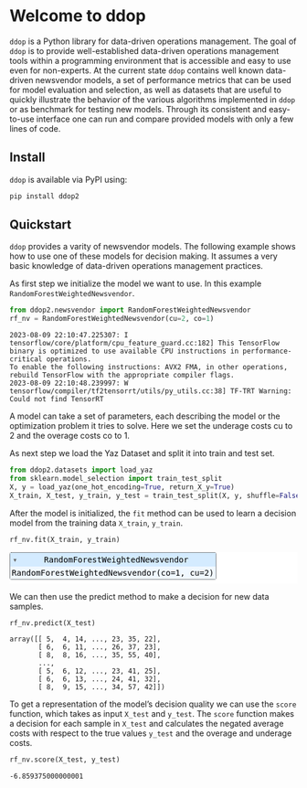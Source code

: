 # Welcome to ddop


<!-- WARNING: THIS FILE WAS AUTOGENERATED! DO NOT EDIT! -->

`ddop` is a Python library for data-driven operations management. The
goal of `ddop` is to provide well-established data-driven operations
management tools within a programming environment that is accessible and
easy to use even for non-experts. At the current state `ddop` contains
well known data-driven newsvendor models, a set of performance metrics
that can be used for model evaluation and selection, as well as datasets
that are useful to quickly illustrate the behavior of the various
algorithms implemented in `ddop` or as benchmark for testing new models.
Through its consistent and easy-to-use interface one can run and compare
provided models with only a few lines of code.

## Install

`ddop` is available via PyPI using:

``` sh
pip install ddop2
```

## Quickstart

`ddop` provides a varity of newsvendor models. The following example
shows how to use one of these models for decision making. It assumes a
very basic knowledge of data-driven operations management practices.

As first step we initialize the model we want to use. In this example
`RandomForestWeightedNewsvendor`.

``` python
from ddop2.newsvendor import RandomForestWeightedNewsvendor
rf_nv = RandomForestWeightedNewsvendor(cu=2, co=1)
```

    2023-08-09 22:10:47.225307: I tensorflow/core/platform/cpu_feature_guard.cc:182] This TensorFlow binary is optimized to use available CPU instructions in performance-critical operations.
    To enable the following instructions: AVX2 FMA, in other operations, rebuild TensorFlow with the appropriate compiler flags.
    2023-08-09 22:10:48.239997: W tensorflow/compiler/tf2tensorrt/utils/py_utils.cc:38] TF-TRT Warning: Could not find TensorRT

A model can take a set of parameters, each describing the model or the
optimization problem it tries to solve. Here we set the underage costs
cu to 2 and the overage costs co to 1.

As next step we load the Yaz Dataset and split it into train and test
set.

``` python
from ddop2.datasets import load_yaz
from sklearn.model_selection import train_test_split
X, y = load_yaz(one_hot_encoding=True, return_X_y=True)
X_train, X_test, y_train, y_test = train_test_split(X, y, shuffle=False, random_state=0)
```

After the model is initialized, the `fit` method can be used to learn a
decision model from the training data `X_train`, `y_train`.

``` python
rf_nv.fit(X_train, y_train)
```

<style>#sk-container-id-1 {color: black;background-color: white;}#sk-container-id-1 pre{padding: 0;}#sk-container-id-1 div.sk-toggleable {background-color: white;}#sk-container-id-1 label.sk-toggleable__label {cursor: pointer;display: block;width: 100%;margin-bottom: 0;padding: 0.3em;box-sizing: border-box;text-align: center;}#sk-container-id-1 label.sk-toggleable__label-arrow:before {content: "▸";float: left;margin-right: 0.25em;color: #696969;}#sk-container-id-1 label.sk-toggleable__label-arrow:hover:before {color: black;}#sk-container-id-1 div.sk-estimator:hover label.sk-toggleable__label-arrow:before {color: black;}#sk-container-id-1 div.sk-toggleable__content {max-height: 0;max-width: 0;overflow: hidden;text-align: left;background-color: #f0f8ff;}#sk-container-id-1 div.sk-toggleable__content pre {margin: 0.2em;color: black;border-radius: 0.25em;background-color: #f0f8ff;}#sk-container-id-1 input.sk-toggleable__control:checked~div.sk-toggleable__content {max-height: 200px;max-width: 100%;overflow: auto;}#sk-container-id-1 input.sk-toggleable__control:checked~label.sk-toggleable__label-arrow:before {content: "▾";}#sk-container-id-1 div.sk-estimator input.sk-toggleable__control:checked~label.sk-toggleable__label {background-color: #d4ebff;}#sk-container-id-1 div.sk-label input.sk-toggleable__control:checked~label.sk-toggleable__label {background-color: #d4ebff;}#sk-container-id-1 input.sk-hidden--visually {border: 0;clip: rect(1px 1px 1px 1px);clip: rect(1px, 1px, 1px, 1px);height: 1px;margin: -1px;overflow: hidden;padding: 0;position: absolute;width: 1px;}#sk-container-id-1 div.sk-estimator {font-family: monospace;background-color: #f0f8ff;border: 1px dotted black;border-radius: 0.25em;box-sizing: border-box;margin-bottom: 0.5em;}#sk-container-id-1 div.sk-estimator:hover {background-color: #d4ebff;}#sk-container-id-1 div.sk-parallel-item::after {content: "";width: 100%;border-bottom: 1px solid gray;flex-grow: 1;}#sk-container-id-1 div.sk-label:hover label.sk-toggleable__label {background-color: #d4ebff;}#sk-container-id-1 div.sk-serial::before {content: "";position: absolute;border-left: 1px solid gray;box-sizing: border-box;top: 0;bottom: 0;left: 50%;z-index: 0;}#sk-container-id-1 div.sk-serial {display: flex;flex-direction: column;align-items: center;background-color: white;padding-right: 0.2em;padding-left: 0.2em;position: relative;}#sk-container-id-1 div.sk-item {position: relative;z-index: 1;}#sk-container-id-1 div.sk-parallel {display: flex;align-items: stretch;justify-content: center;background-color: white;position: relative;}#sk-container-id-1 div.sk-item::before, #sk-container-id-1 div.sk-parallel-item::before {content: "";position: absolute;border-left: 1px solid gray;box-sizing: border-box;top: 0;bottom: 0;left: 50%;z-index: -1;}#sk-container-id-1 div.sk-parallel-item {display: flex;flex-direction: column;z-index: 1;position: relative;background-color: white;}#sk-container-id-1 div.sk-parallel-item:first-child::after {align-self: flex-end;width: 50%;}#sk-container-id-1 div.sk-parallel-item:last-child::after {align-self: flex-start;width: 50%;}#sk-container-id-1 div.sk-parallel-item:only-child::after {width: 0;}#sk-container-id-1 div.sk-dashed-wrapped {border: 1px dashed gray;margin: 0 0.4em 0.5em 0.4em;box-sizing: border-box;padding-bottom: 0.4em;background-color: white;}#sk-container-id-1 div.sk-label label {font-family: monospace;font-weight: bold;display: inline-block;line-height: 1.2em;}#sk-container-id-1 div.sk-label-container {text-align: center;}#sk-container-id-1 div.sk-container {/* jupyter's `normalize.less` sets `[hidden] { display: none; }` but bootstrap.min.css set `[hidden] { display: none !important; }` so we also need the `!important` here to be able to override the default hidden behavior on the sphinx rendered scikit-learn.org. See: https://github.com/scikit-learn/scikit-learn/issues/21755 */display: inline-block !important;position: relative;}#sk-container-id-1 div.sk-text-repr-fallback {display: none;}</style><div id="sk-container-id-1" class="sk-top-container"><div class="sk-text-repr-fallback"><pre>RandomForestWeightedNewsvendor(co=1, cu=2)</pre><b>In a Jupyter environment, please rerun this cell to show the HTML representation or trust the notebook. <br />On GitHub, the HTML representation is unable to render, please try loading this page with nbviewer.org.</b></div><div class="sk-container" hidden><div class="sk-item"><div class="sk-estimator sk-toggleable"><input class="sk-toggleable__control sk-hidden--visually" id="sk-estimator-id-1" type="checkbox" checked><label for="sk-estimator-id-1" class="sk-toggleable__label sk-toggleable__label-arrow">RandomForestWeightedNewsvendor</label><div class="sk-toggleable__content"><pre>RandomForestWeightedNewsvendor(co=1, cu=2)</pre></div></div></div></div></div>

We can then use the predict method to make a decision for new data
samples.

``` python
rf_nv.predict(X_test)
```

    array([[ 5,  4, 14, ..., 23, 35, 22],
           [ 6,  6, 11, ..., 26, 37, 23],
           [ 8,  8, 16, ..., 35, 55, 40],
           ...,
           [ 5,  6, 12, ..., 23, 41, 25],
           [ 6,  6, 13, ..., 24, 41, 32],
           [ 8,  9, 15, ..., 34, 57, 42]])

To get a representation of the model’s decision quality we can use the
`score` function, which takes as input `X_test` and `y_test`. The
`score` function makes a decision for each sample in `X_test` and
calculates the negated average costs with respect to the true values
`y_test` and the overage and underage costs.

``` python
rf_nv.score(X_test, y_test)
```

    -6.859375000000001
